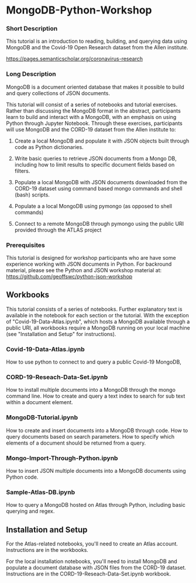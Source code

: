 # MongoDB-Python-Workshop

### Short Description

This tutorial is an introduction to reading, building, and querying data using MongoDB and the Covid-19 Open Research dataset from the Allen institute. 

https://pages.semanticscholar.org/coronavirus-research

### Long Description

MongoDB is a document oriented database that makes it possible to build and query collections of JSON documents.

This tutorial will consist of a series of notebooks and tutorial exercises. Rather than discussing the MongoDB format in the abstract, participants learn to build and interact with a MongoDB, with an emphasis on using Python through Jupyter Notebook. Through these exercises, participants will use MongoDB and the CORD-19 dataset from the Allen institute to:

1. Create a local MongoDB and populate it with JSON objects built through code as Python dictionaries.

2. Write basic queries to retrieve JSON documents from a Mongo DB, including how to limit results to specific document fields based on filters. 

2. Populate a local MongoDB with JSON documents downloaded from the CORD-19 dataset using command based mongo commands and shell (bash) scripts. 

3. Populate a a local MongoDB using pymongo (as opposed to shell commands)

4. Connect to a remote MongoDB through pymongo using the public URI provided through the ATLAS project

### Prerequisites

This tutorial is designed for workshop participants who are have some experience working with JSON documents in Python. For backround material, please see the Python and JSON workshop material at: https://github.com/geoffswc/python-json-workshop 

## Workbooks

This tutorial consists of a series of notebooks. Further explanatory text is available in the notebook for each section or the tutorial. With the exception of "Covid-19-Data-Atlas.ipynb", which hosts a MongoDB available through a public URI, all workbooks require a MongoDB running on your local machine (see "Installation and Setup" for instructions). 

### Covid-19-Data-Atlas.ipynb

How to use python to connect to and query a public Covid-19 MongoDB,

### CORD-19-Reseach-Data-Set.ipynb

How to install multiple documents into a MongoDB through the mongo command line. How to create and query a text index to search for sub text within a document element. 

### MongoDB-Tutorial.ipynb

How to create and insert documents into a MongoDB through code. How to query documents based on search parameters. How to specify which elements of a document should be returned from a query. 

### Mongo-Import-Through-Python.ipynb

How to insert JSON multiple documents into a MongoDB documents using Python code. 

### Sample-Atlas-DB.ipynb

How to query a MongoDB hosted on Atlas through Python, including basic querying and regex.

## Installation and Setup

For the Atlas-related notebooks, you'll need to create an Atlas account. Instructions are in the workbooks. 

For the local installation notebooks, you'll need to install MongoDB and populate a document database with JSON files from the CORD-19 dataset. Instructions are in the CORD-19-Reseach-Data-Set.ipynb workbook.





